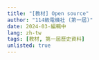 ```yaml
---
title: "[教材] Open source"
author: "114級電機社 (第一屆)"
date: 2024-03-編輯中
lang: zh-tw
tags: [教材, 第一屆歷史資料]
unlisted: true
---
```



